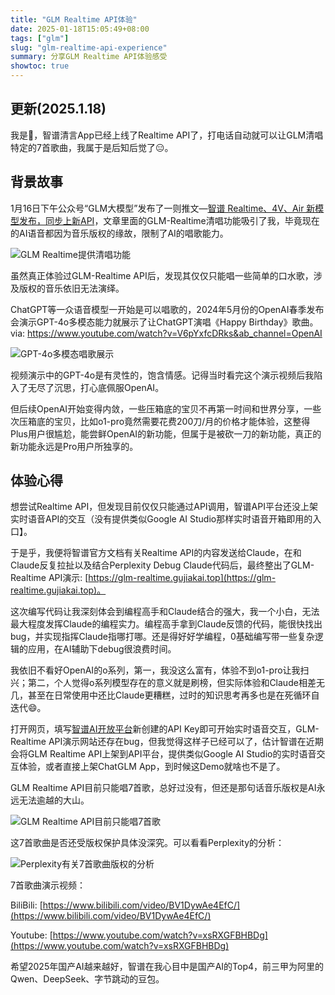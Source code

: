 ```yaml
---
title: "GLM Realtime API体验"
date: 2025-01-18T15:05:49+08:00
tags: ["glm"]
slug: "glm-realtime-api-experience"
summary: 分享GLM Realtime API体验感受
showtoc: true
---
```


## 更新(2025.1.18)

我是🤡，智谱清言App已经上线了Realtime API了，打电话自动就可以让GLM清唱特定的7首歌曲，我属于是后知后觉了😑。

## 背景故事

1月16日下午公众号“GLM大模型”发布了一则推文—[智谱 Realtime、4V、Air 新模型发布，同步上新API](https://mp.weixin.qq.com/s/EQiwpOVKoDK_zIfR1qbBEg)，文章里面的GLM-Realtime清唱功能吸引了我，毕竟现在的AI语音都因为音乐版权的缘故，限制了AI的唱歌能力。

![GLM Realtime提供清唱功能](https://cdn.sa.net/2025/01/18/PTx6mJRInQrZAuS.webp)

虽然真正体验过GLM-Realtime API后，发现其仅仅只能唱一些简单的口水歌，涉及版权的音乐依旧无法演绎。

ChatGPT等一众语音模型一开始是可以唱歌的，2024年5月份的OpenAI春季发布会演示GPT-4o多模态能力就展示了让ChatGPT演唱《Happy Birthday》歌曲。via: https://www.youtube.com/watch?v=V6pYxfcDRks&ab_channel=OpenAI

![GPT-4o多模态唱歌展示](https://cdn.sa.net/2025/01/18/YlDLpMQVPiAeqgd.webp)

视频演示中的GPT-4o是有灵性的，饱含情感。记得当时看完这个演示视频后我陷入了无尽了沉思，打心底佩服OpenAI。

但后续OpenAI开始变得内敛，一些压箱底的宝贝不再第一时间和世界分享，一些次压箱底的宝贝，比如o1-pro竟然需要花费200刀/月的价格才能体验，这整得Plus用户很尴尬，能尝鲜OpenAI的新功能，但属于是被砍一刀的新功能，真正的新功能永远是Pro用户所独享的。

## 体验心得

想尝试Realtime API，但发现目前仅仅只能通过API调用，智谱API平台还没上架实时语音API的交互（没有提供类似Google AI Studio那样实时语音开箱即用的入口】。

于是乎，我便将智谱官方文档有关Realtime API的内容发送给Claude，在和Claude反复拉扯以及结合Perplexity Debug Claude代码后，最终整出了GLM-Realtime API演示: [https://glm-realtime.gujiakai.top](https://glm-realtime.gujiakai.top)。

这次编写代码让我深刻体会到编程高手和Claude结合的强大，我一个小白，无法最大程度发挥Claude的编程实力。编程高手拿到Claude反馈的代码，能很快找出bug，并实现指挥Claude指哪打哪。还是得好好学编程，0基础编写带一些复杂逻辑的应用，在AI辅助下debug很浪费时间。

我依旧不看好OpenAI的o系列，第一，我没这么富有，体验不到o1-pro让我扫兴；第二，个人觉得o系列模型存在的意义就是刷榜，但实际体验和Claude相差无几，甚至在日常使用中还比Claude更糟糕，过时的知识思考再多也是在死循环自迭代😄。

打开网页，填写[智谱AI开放平台](https://www.bigmodel.cn/)新创建的API Key即可开始实时语音交互，GLM-Realtime API演示网站还存在bug，但我觉得这样子已经可以了，估计智谱在近期会将GLM Realtime API上架到API平台，提供类似Google AI Studio的实时语音交互体验，或者直接上架ChatGLM App，到时候这Demo就啥也不是了。

GLM Realtime API目前只能唱7首歌，总好过没有，但还是那句话音乐版权是AI永远无法逾越的大山。

![GLM Realtime API目前只能唱7首歌](https://cdn.sa.net/2025/01/18/G6PCDHQoeg2nyWv.webp)

这7首歌曲是否还受版权保护具体没深究。可以看看Perplexity的分析：

![Perplexity有关7首歌曲版权的分析](https://cdn.sa.net/2025/01/18/ATiq3lnuIYe1m8E.webp)

7首歌曲演示视频：

BiliBili: [https://www.bilibili.com/video/BV1DywAe4EfC/](https://www.bilibili.com/video/BV1DywAe4EfC/)

Youtube: [https://www.youtube.com/watch?v=xsRXGFBHBDg](https://www.youtube.com/watch?v=xsRXGFBHBDg)

希望2025年国产AI越来越好，智谱在我心目中是国产AI的Top4，前三甲为阿里的Qwen、DeepSeek、字节跳动的豆包。